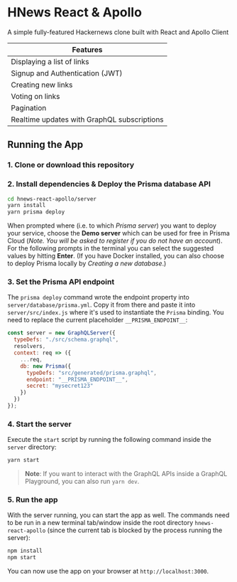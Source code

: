 # HNews React & Apollo

A simple fully-featured Hackernews clone built with React and Apollo Client

| <center>Features</center>                   |
| ------------------------------------------- |
| Displaying a list of links                  |
| Signup and Authentication (JWT)             |
| Creating new links                          |
| Voting on links                             |
| Pagination                                  |
| Realtime updates with GraphQL subscriptions |

## Running the App

### 1. Clone or download this repository

### 2. Install dependencies & Deploy the Prisma database API

```sh
cd hnews-react-apollo/server
yarn install
yarn prisma deploy
```

When prompted where (i.e. to which _Prisma server_) you want to deploy your service, choose the **Demo server** which can be used for free in Prisma Cloud (_Note. You will be asked to register if you do not have an account_). For the following prompts in the terminal you can select the suggested values by hitting **Enter**. (If you have Docker installed, you can also choose to deploy Prisma locally by _Creating a new database_.)

### 3. Set the Prisma API endpoint

The `prisma deploy` command wrote the endpoint property into `server/database/prisma.yml`. Copy it from there and paste it into `server/src/index.js` where it's used to instantiate the `Prisma` binding. You need to replace the current placeholder `__PRISMA_ENDPOINT__`:

```js
const server = new GraphQLServer({
  typeDefs: "./src/schema.graphql",
  resolvers,
  context: req => ({
    ...req,
    db: new Prisma({
      typeDefs: "src/generated/prisma.graphql",
      endpoint: "__PRISMA_ENDPOINT__",
      secret: "mysecret123"
    })
  })
});
```

### 4. Start the server

Execute the `start` script by running the following command inside the `server` directory:

```sh
yarn start
```

> **Note**: If you want to interact with the GraphQL APIs inside a GraphQL Playground, you can also run `yarn dev`.

### 5. Run the app

With the server running, you can start the app as well. The commands need to be run in a new terminal tab/window inside the root directory `hnews-react-apollo` (since the current tab is blocked by the process running the server):

```sh
npm install
npm start
```

You can now use the app on your browser at `http://localhost:3000`.
